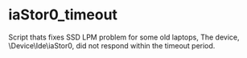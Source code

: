 # iaStor0_timeout
Script thats fixes SSD LPM problem for some old laptops, The device, \Device\Ide\iaStor0, did not respond within the timeout period. 
